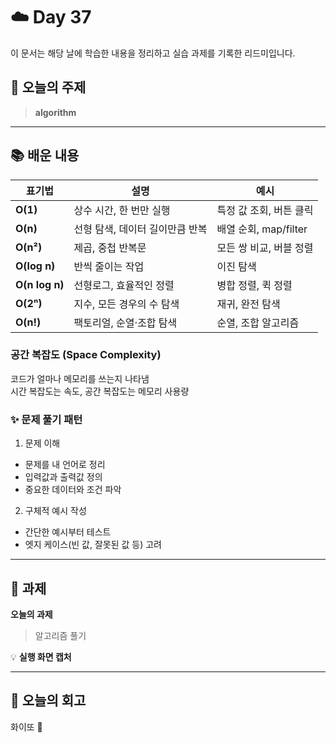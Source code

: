 # ☁️ Day 37
이 문서는 해당 날에 학습한 내용을 정리하고 실습 과제를 기록한 리드미입니다.

## 🔖 오늘의 주제
> **algorithm**

---

## 📚 배운 내용

| 표기법            | 설명                 | 예시                |
| -------------- | ------------------ | ----------------- |
| **O(1)**       | 상수 시간, 한 번만 실행     | 특정 값 조회, 버튼 클릭    |
| **O(n)**       | 선형 탐색, 데이터 길이만큼 반복 | 배열 순회, map/filter |
| **O(n²)**      | 제곱, 중첩 반복문         | 모든 쌍 비교, 버블 정렬    |
| **O(log n)**   | 반씩 줄이는 작업          | 이진 탐색             |
| **O(n log n)** | 선형로그, 효율적인 정렬      | 병합 정렬, 퀵 정렬       |
| **O(2ⁿ)**      | 지수, 모든 경우의 수 탐색    | 재귀, 완전 탐색         |
| **O(n!)**      | 팩토리얼, 순열·조합 탐색     | 순열, 조합 알고리즘       |

### 공간 복잡도 (Space Complexity)
코드가 얼마나 메모리를 쓰는지 나타냄      
시간 복잡도는 속도, 공간 복잡도는 메모리 사용량

### ✨ 문제 풀기 패턴
1. 문제 이해
- 문제를 내 언어로 정리
- 입력값과 출력값 정의
- 중요한 데이터와 조건 파악

2. 구체적 예시 작성
- 간단한 예시부터 테스트
- 엣지 케이스(빈 값, 잘못된 값 등) 고려


---

## 📝 과제

**오늘의 과제**
> 알고리즘 풀기

💡 **실행 화면 캡처**




---

## 💭 오늘의 회고
화이또 🤍
